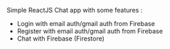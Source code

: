 Simple ReactJS Chat app with some features :

- Login with email auth/gmail auth from Firebase
- Register with email auth/gmail auth from Firebase
- Chat with Firebase (Firestore)

